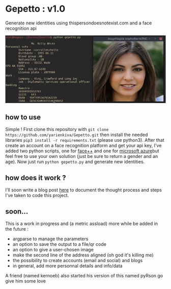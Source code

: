 # Gepetto : v1.0
Generate new identities using thispersondoesnotexist.com and a face recognition api

![A quick demi](demo.jpg)

## how to use

Simple ! First clone this repository with `git clone https://github.com/yarienkiva/Gepetto.git` then install the needed libraries
`pip3 install -r requirements.txt` (please use python3).
After that create an account on a face recognition platform and get your api key, I've added two python scripts, one for [face++](https://www.faceplusplus.com/face-detection/) and one for [microsoft azure](https://azure.microsoft.com/services/cognitive-services/face/)but feel free to use your own solution (just be sure to return a gender and an age).
Now just run 
`python gepetto.py`
and generate new identities.

## how does it work ?

I'll soon write a blog post [here](https://yarienkiva.ml/whatever_this_article_is_called) to document the thought process and steps I've taken to code this project.

## soon...
This is a work in progress and (a metric assload) more while be added in the future :
* argparse to manage the parameters
* an option to save the output to a file/qr code
* an option to give a user-chosen image
* make the second line of the address aligned (oh god it's killing me)
* the possibility to create accounts (email and social) and blogs
* in general, add more personnal details and info/data

A friend (named kernoeb) also started his version of this named pyRson go give him some love
